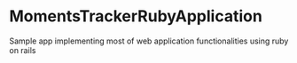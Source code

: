 # MomentsTrackerRubyApplication
Sample app implementing most of web application functionalities using ruby on rails
